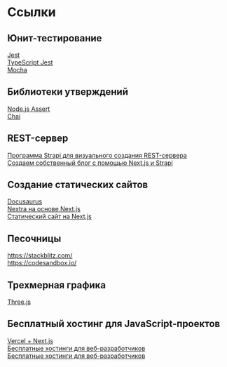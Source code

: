 Ссылки
======

Юнит-тестирование
-----------------

[Jest](https://jestjs.io/docs/getting-started)  
[TypeScript Jest](https://kulshekhar.github.io/ts-jest/docs/)  
[Mocha](https://mochajs.org/)  

Библиотеки утверждений
----------------------

[Node.js Assert](https://nodejs.org/api/assert.html)  
[Chai](https://www.chaijs.com/)  

REST-сервер
-----------

[Программа Strapi для визуального создания REST-сервера](https://strapi.io/)  
[Создаем собственный блог с помощью Next.js и Strapi](https://bit.ly/3hKXhss)  

Создание статических сайтов
---------------------------

[Docusaurus](https://docusaurus.io/)  
[Nextra на основе Next.js](https://nextra.vercel.app/)  
[Статический сайт на Next.js](https://nextjs.org/docs/advanced-features/static-html-export)  

Песочницы
---------

https://stackblitz.com/  
https://codesandbox.io/  

Трехмерная графика
------------------

[Three.js](https://github.com/mrdoob/three.js/)  

Бесплатный хостинг для JavaScript-проектов
------------------------------------------

[Vercel + Next.js](https://vercel.com/pricing)  
[Бесплатные хостинги для веб-разработчиков](https://vk.com/@we_use_js-besplatnye-hostingi-dlya-veb-razrabotchikov)  
[Бесплатные хостинги для веб-разработчиков](https://habr.com/ru/post/535168/)  
